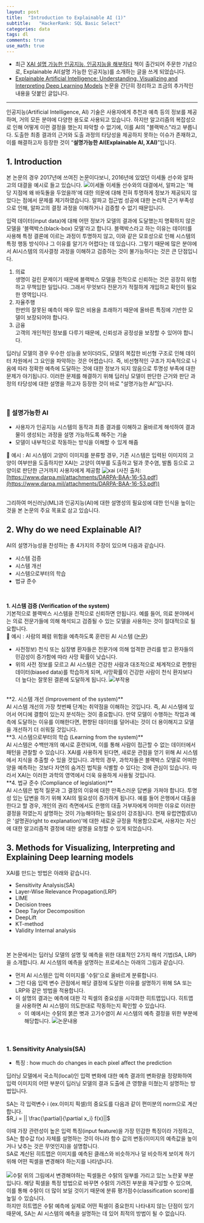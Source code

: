 ```yaml
---
layout: post
title:  "Introduction to Explainable AI (1)"
subtitle:   "HackerRank: SQL Basic Select"
categories: data
tags: dl
comments: true
use_math: true
---
```


* 최근 [XAI 설명 가능한 인공지능, 인공지능을 해부하다](https://wikibook.co.kr/xai/) 책이 출간되어 주문한 기념으로, Explainable AI(설명 가능한 인공지능)를 소개하는 글을 쓰게 되었습니다.
* [Explainable Artificial Intelligence: Understanding, Visualizing and Interpreting Deep Learning Models](https://arxiv.org/abs/1708.08296) 논문을 간단히 정리하고 조금의 추가적인 내용을 덧붙인 글입니다.

-------

인공지능(Artificial Intelligence, AI) 기술은 사용자에게 추천과 예측 등의 정보를 제공하며, 거의 모든 분야에 다양한 용도로 사용되고 있습니다. 하지만 알고리즘의 복잡성으로 인해 어떻게 이런 결정을 했는지 파악할 수 없기에, 이를 AI의 "블랙박스"라고 부릅니다. 도출한 최종 결과의 근거와 도출 과정의 타당성을 제공하지 못하는 이슈가 존재하고, 이를 해결하고자 등장한 것이 “**설명가능한 AI(Explainable AI, XAI)**”입니다. <br>

## 1. Introduction
본 논문의 경우 2017년에 쓰여진 논문이다보니, 2016년에 있었던 이세돌 선수와 알파고의 대결을 예시로 들고 있습니다.
![이세돌](https://user-images.githubusercontent.com/54492747/77823456-aba74a80-713e-11ea-9f34-af3fc40e4c3a.jpg)
이세돌 선수와의 대결에서, 알파고는 '해당 지점에 왜 바둑돌을 두었을까'에 대한 의문에 대해 전혀 투명하게 정보가 제공되지 않았다는 점에서 문제를 제기하였습니다. 알파고 접근법 성공에 대한 논리적 근거 부족성으로 인해, 알파고의 결정 과정을 이해하거나 검증할 수 없기 때문입니다.

입력 데이터(input data)에 대해 어떤 정보가 모델의 결과에 도달했는지 명확하지 않은 모델을 '블랙박스(black-box) 모델'라고 합니다. 블랙박스라고 하는 이유는 데이터를 사용해 특정 결론에 이르는 과정이 투명하지 않고, 이와 같은 모호성으로 인해 시스템의 특정 행동 방식이나 그 이유를 알기가 어렵다는 데 있습니다. 그렇기 때문에 많은 분야에서 AI시스템의 의사결정 과정을 이해하고 검증하는 것이 불가능하다는 것은 큰 단점입니다.
1. 의료 <br>
생명이 걸린 문제이기 때문에  블랙박스 모델을 전적으로 신뢰하는 것은 굉장히 위험하고 무책임한 일입니다. 그래서 무엇보다 전문가가 적절하게 개입하고 확인이 필요한 영역입니다.
2. 자율주행 <br>
한번의 잘못된 예측이 매우 많은 비용을 초래하기 때문에 올바른 특징에 기반한 모델이 보장되어야 합니다.
3. 금융 <br>
고객의 개인적인 정보를 다루기 때문에, 신뢰성과 공정성을 보장할 수 있어야 합니다. <br>

딥러닝 모델의 경우 우수한 성능을 보이더라도, 모델의 복잡한 비선형 구조로 인해 데이터 차원에서 그 요인을 파악하는 것은 어렵습니다. 즉, 비선형적인 구조가 지속적으로 나옴에 따라 정확한 예측에 도달하는 것에 대한 정보가 되지 않음으로 투명성 부족에 대한 문제가 야기됩니다. 이러한 문제를 해결하기 위해 딥러닝 모델이 판단한 근거와 판단 과정의 타당성에 대한 설명을 하고자 등장한 것이 바로 "설명가능한 AI"입니다.

<br> 

### 🔮 설명가능한 AI
* 사용자가 인공지능 시스템의 동작과 최종 결과를 이해하고 올바르게 해석하여 결과물이 생성되는 과정을 설명 가능하도록 해주는 기술
* 모델이 내부적으로 작동하는 방식을 이해할 수 있게 해줌

🌱 예시 : AI 시스템이 고양이 이미지를 분류할 경우, 기존 시스템은 입력된 이미지의 고양이 여부만을 도출하지만 XAI는 고양이 여부를 도출하고 털과 콧수염, 발톱 등으로 고양이로 판단한 근거까지 사용자에게 제공함
![xai](https://user-images.githubusercontent.com/54492747/77825570-72c2a200-714d-11ea-9cb7-653a69acf785.PNG)
(사진 출처: [https://www.darpa.mil/attachments/DARPA-BAA-16-53.pdf](https://www.darpa.mil/attachments/DARPA-BAA-16-53.pdf))  

<br>
그리하여 머신러닝(ML)과 인공지능(AI)에 대한 설명성의 필요성에 대한 인식을 높이는 것을 본 논문의 주요 목표로 삼고 있습니다. 
 
<br>
 
## 2. Why do we need Explainable AI?

AI의 설명가능성을 찬성하는 총 4가지의 주장이 있으며 다음과 같습니다.
* 시스템 검증
* 시스템 개선
* 시스템으로부터의 학습
* 법규 준수

<br>

**1. 시스템 검증 (Verification of the system)** <br>
기본적으로 블랙박스 시스템을 전적으로 신뢰하면 안됩니다. 예를 들어, 의료 분야에서는 의료 전문가들에 의해 해석되고 검증될 수 있는 모델을 사용하는 것이 절대적으로 필요합니다. <br>
🌱 예시 : 사람의 폐렴 위험을 예측하도록 훈련된 AI 시스템 ([논문](https://www.aminer.cn/pub/5736973b6e3b12023e62b254/intelligible-models-for-healthcare-predicting-pneumonia-risk-and-hospital-day-readmission))
* 사전정보) 천식 또는 심장병 환자들은 전문가에 의해 엄격한 관리를 받고 환자들의 민감성이 증가함에 따라 사망 확률이 낮습니다.
* 위의 사전 정보를 모르고 AI 시스템은 건강한 사람과 대조적으로 체계적으로 편향된 데이터(biased data)를 학습하게 되며, 사망확률이 건강한 사람이 천식 환자보다 더 높다는 잘못된 결론에 도달하게 됩니다.
![부작용](https://user-images.githubusercontent.com/54492747/77824131-98e34480-7143-11ea-8a38-3df91342c838.PNG)

<br>
**2. 시스템 개선 (Improvement of the system)** <br>
AI 시스템 개선의 가장 첫번째 단계는 취약점을 이해하는 것입니다. 즉, AI 시스템에 있어서 어디에 결함이 있는지 분석하는 것이 중요합니다. 만약 모델이 수행하는 작업과 예측에 도달하는 이유를 이해한다면, 편향된 데이터를 덜어내는 것이 더 용이해지고 모델을 개선하기 더 쉬워질 것입니다.

<br>
**3. 시스템으로부터의 학습 (Learning from the system)** <br>
AI 시스템은 수백만개의 예시로 훈련되며, 이를 통해 사람이 접근할 수 없는 데이터에서 패턴을 관찰할 수 있습니다. XAI를 사용하게 된다면, 새로운 관점을 얻기 위해 AI 시스템에서 지식을 추출할 수 있을 것입니다.
과학의 경우, 과학자들은 블랙박스 모델로 어떠한 양을 예측하는 것보다 자연의 숨겨진 법칙을 식별할 수 있다는 것에 관심이 있습니다. 따라서 XAI는 이러한 과학의 영역에서 더욱 유용하게 사용될 것입니다.

<br>
**4. 법규 준수 (Compliance of legislation)** <br>
AI 시스템은 법적 질문과 그 결정의 이유에 대한 만족스러운 답변을 가져야 합니다. 투명성 있는 답변을 하기 위해 XAI의 필요성이 증가하게 됩니다. 예를 들어 은행에서 대출을 한다고 할 경우, 개인의 권리 측면에서도 은행의 대출 거부자에게 어떠한 이유로 이러한 결정을 하였는지 설명하는 것이 가능해야하는 필요성이 강조됩니다.
현재 유럽연합(EU)은 '설명권(right to explanation)'에 대한 새로운 규정을 적용함으로써, 사용자는 자신에 대한 알고리즘적 결정에 대한 설명을 요청할 수 있게 되었습니다.
 
<br>

## 3. Methods for Visualizing, Interpreting and Explaining Deep learning models
XAI를 만드는 방법은 아래와 같습니다.
* Sensitivity Analysis(SA)
* Layer-Wise Relevance Propagation(LRP)
* LIME
* Decision trees
* Deep Taylor Decomposition
* DeepLift
* KT-method
* Validity Internal analysis

<br>

본 논문에서는 딥러닝 모델의 설명 및 예측을 위한 대표적인 2가지 해석 기법(SA, LRP)을 소개합니다. AI 시스템의 예측을 설명하는 프로세스는 아래의 그림과 같습니다.
* 먼저 AI 시스템은 입력 이미지를 '수탉'으로 올바르게 분류합니다.
* 그런 다음 입력 변수 관점에서 해당 결정에 도달한 이유를 설명하기 위해 SA 또는 LRP와 같은 방법을 적용합니다.
* 이 설명의 결과는 예측에 대한 각 픽셀의 중요성을 시각화한 히트맵입니다. 히트맵을 사용하면 AI 시스템이 의도한대로 작동하는지 확인할 수 있습니다.
	* 이 예에서는 수탉의 붉은 볏과 고기수염이 AI 시스템의 예측 결정을 위한 부분에 해당합니다.
![논문내용](https://user-images.githubusercontent.com/54492747/77824839-d4ccd880-7148-11ea-83a7-3de4f4a3aca8.PNG)

<br>

### 1. Sensitivity Analysis(SA)
* 특징 : how much do changes in each pixel affect the prediction <br>

딥러닝 모델에서 국소적(local)인 입력 변화에 대한 예측 결과의 변화량을 정량화하여 입력 이미지의 어떤 부분이 딥러닝 모델의 결과 도출에 큰 영향을 미쳤는지 설명하는 방법입니다.

SA는 각 입력변수 i (ex.이미지 픽셀)의 중요도를 다음과 같이 편미분의 norm으로 계산합니다. <br>
$R_i = || \frac{\partial}{\partial x_i}  f(x)||$ <br>

이때 가장 관련성이 높은 입력 특징(input feature)을 가장 민감한 특징이라 가정하고, SA는 함수값 f(x) 자체를 설명하는 것이 아니라 함수 값의 변동(이미지의 예측값을 높이거나 낮추는 것은 무엇인지)을 설명합니다. <br>
SA로 계산된 히트맵은 이미지를 예측된 클래스와 비슷하거나 덜 비슷하게 보이게 하기 위해 어떤 픽셀을 변경해야 하는지를 나타냅니다. <br>
<br>
![수탉](https://user-images.githubusercontent.com/54492747/77829275-63028800-7164-11ea-9be5-1306c99a01e3.PNG)
위의 그림에서 변경해야하는 픽셀들은 수탉의 일부를 가리고 있는 노란꽃 부분입니다. 해당 픽셀을 특정 방법으로 바꾸면 수탉의 가려진 부분을 재구성할 수 있으며, 이를 통해 수탉이 더 많이 보일 것이기 때문에 분류 평가점수(classification score)를 높일 수 있습니다. <br>
하지만 히트맵은 수탉 예측에 실제로 어떤 픽셀이 중요한지 나타내지 않는 단점이 있기 때문에, SA는 AI 시스템의 예측을 설명하는 데 있어 최적의 방법이 될 수 없습니다.
